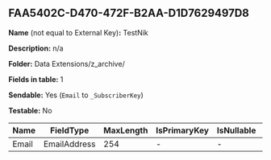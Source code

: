 ## FAA5402C-D470-472F-B2AA-D1D7629497D8

**Name** (not equal to External Key)**:** TestNik

**Description:** n/a

**Folder:** Data Extensions/z_archive/

**Fields in table:** 1

**Sendable:** Yes (`Email` to `_SubscriberKey`)

**Testable:** No

| Name | FieldType | MaxLength | IsPrimaryKey | IsNullable | DefaultValue |
| --- | --- | --- | --- | --- | --- |
| Email | EmailAddress | 254 | - | - |  |

